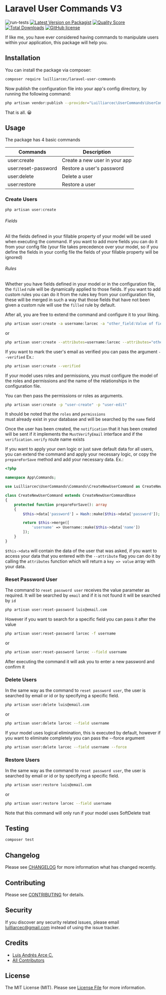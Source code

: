# Laravel User Commands V3

![run-tests](https://github.com/luilliarcec/laravel-user-commands/workflows/run-tests/badge.svg)
[![Latest Version on Packagist](https://img.shields.io/packagist/v/luilliarcec/laravel-user-commands.svg)](https://packagist.org/packages/luilliarcec/laravel-user-commands)
[![Quality Score](https://img.shields.io/scrutinizer/g/luilliarcec/laravel-user-commands)](https://scrutinizer-ci.com/g/luilliarcec/laravel-user-commands)
[![Total Downloads](https://img.shields.io/packagist/dt/luilliarcec/laravel-user-commands)](https://packagist.org/packages/luilliarcec/laravel-user-commands)
[![GitHub license](https://img.shields.io/github/license/luilliarcec/laravel-user-commands)](https://github.com/luilliarcec/laravel-user-commands/blob/develop/LICENSE.md)

If like me, you have ever considered having commands to manipulate users within your application, this package will help
you.

## Installation

You can install the package via composer:

```bash
composer require luilliarcec/laravel-user-commands
```

Now publish the configuration file into your app's config directory, by running the following command:

```bash
php artisan vendor:publish --provider="Luilliarcec\UserCommands\UserCommandsServiceProvider"
```

That is all. 😀

## Usage

The package has 4 basic commands

| Commands | Description | 
| --- | --- | 
| user:create | Create a new user in your app | 
| user:reset-password | Restore a user's password | 
| user:delete | Delete a user | 
| user:restore | Restore a user |

### Create Users

```bash
php artisan user:create
```

###### Fields

All the fields defined in your fillable property of your model will be used when executing the command. If you want to
add more fields you can do it from your config file (your file takes precedence over your model, so if you define the
fields in your config file the fields of your fillable property will be ignored)

###### Rules

Whether you have fields defined in your model or in the configuration file, the `filled` rule will be dynamically
applied to those fields. If you want to add custom rules you can do it from the rules key from your configuration file,
these will be merged in such a way that those fields that have not been given a custom rule will use the `filled` rule
by default.

After all, you are free to extend the command and configure it to your liking.

```bash
php artisan user:create -a username:larcec -a "other_field:Value of field"
```

or

```bash
php artisan user:create --attributes=username:larcec --attributes="other_field:Value of field"
```

If you want to mark the user's email as verified you can pass the argument `--verified` Ex.:

```bash
php artisan user:create --verified
```

If your model uses roles and permissions, you must configure the model of the roles and permissions and the name of the
relationships in the configuration file.

You can then pass the permissions or roles as arguments.

```bash
php artisan user:create -p "user-create" -p "user-edit"
```

It should be noted that the `roles` and `permissions`  
must already exist in your database and will be searched by the `name` field

Once the user has been created, the `notification` that it has been created will be sent if it implements
the `MustVerifyEmail` interface and if the `verification.verify` route name exists

If you want to apply your own logic or just save default data for all users, you can extend the command and apply your
necessary logic, or copy the `prepareForSave` method and add your necessary data. Ex.:

```php
<?php

namespace App\Commands;

use Luilliarcec\UserCommands\Commands\CreateNewUserCommand as CreateNewUserCommandBase;

class CreateNewUserCommand extends CreateNewUserCommandBase
{
    protected function prepareForSave(): array
    {
        $this->data['password'] = Hash::make($this->data['password']);

        return $this->merge([
            'username' => Username::make($this->data['name'])
        ]);
    }
}
```

`$this->data` will contain the data of the user that was asked, if you want to access your data that you entered with
the `--attribute` flag you can do it by calling the `attributes` function which will return a `key => value`
array with your data.

### Reset Password User

The command to `reset password user` receives the value parameter as required. It will be searched by `email` and if it
is not found it will be searched by `id`

```bash
php artisan user:reset-password luis@email.com
```

However if you want to search for a specific field you can pass it after the value

```bash
php artisan user:reset-password larcec -f username
```

or

```bash
php artisan user:reset-password larcec --field username
```

After executing the command it will ask you to enter a new password and confirm it

### Delete Users

In the same way as the command to `reset password user`, the user is searched by email or id or by specifying a specific
field.

```bash
php artisan user:delete luis@email.com
```

or

```bash
php artisan user:delete larcec --field username
```

If your model uses logical elimination, this is executed by default, however if you want to eliminate completely you can
pass the --force argument

```bash
php artisan user:delete larcec --field username --force
```

### Restore Users

In the same way as the command to `reset password user`, the user is searched by email or id or by specifying a specific
field.

```bash
php artisan user:restore luis@email.com
```

or

```bash
php artisan user:restore larcec --field username
```

Note that this command will only run if your model uses SoftDelete trait

## Testing

``` bash
composer test
```

## Changelog

Please see [CHANGELOG](CHANGELOG.md) for more information what has changed recently.

## Contributing

Please see [CONTRIBUTING](CONTRIBUTING.md) for details.

## Security

If you discover any security related issues, please email luilliarcec@gmail.com instead of using the issue tracker.

## Credits

- [Luis Andrés Arce C.](https://github.com/luilliarcec)
- [All Contributors](../../contributors)

## License

The MIT License (MIT). Please see [License File](LICENSE.md) for more information.

